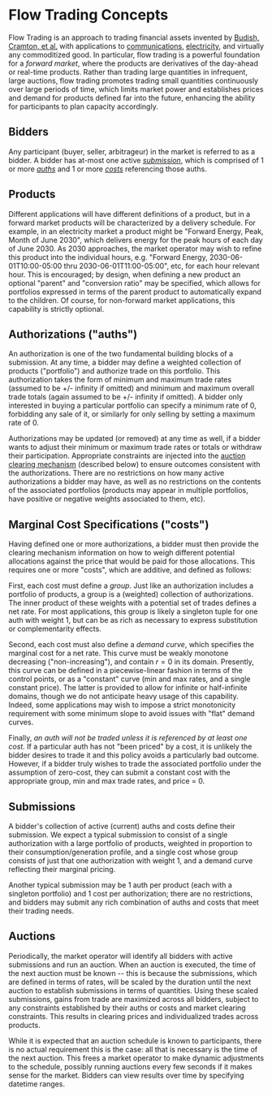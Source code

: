 
# Flow Trading Concepts

Flow Trading is an approach to trading financial assets invented by
[Budish, Cramton, et al.](https://papers.ssrn.com/sol3/papers.cfm?abstract_id=4145013)
with applications to
[communications](https://www.sciencedirect.com/science/article/pii/S0308596124001174),
[electricity](https://cramton.umd.edu/papers2020-2024/cramton-et-al-forward-energy-market.pdf),
and virtually any commoditized good. In particular, flow trading is a powerful
foundation for a *forward market*, where the products are derivatives of the
day-ahead or real-time products. Rather than trading large quantities in
infrequent, large auctions, flow trading promotes trading small quantities
continuously over large periods of time, which limits market power and establishes
prices and demand for products defined far into the future, enhancing the ability for
participants to plan capacity accordingly.

## Bidders

Any participant (buyer, seller, arbitrageur) in the market is referred to as a bidder.
A bidder has at-most one active [*submission*](#submissions), which is comprised of 1 or more [*auths*](#authorizations-auths)
and 1 or more [*costs*](#marginal-cost-specifications-costs) referencing those auths.

## Products

Different applications will have different definitions of a product, but in a
forward market products will be characterized by a delivery schedule. For example,
in an electricity market a product might be "Forward Energy, Peak, Month of June 2030",
which delivers energy for the peak hours of each day of June 2030. As 2030 approaches,
the market operator may wish to refine this product into the individual hours, e.g.
"Forward Energy, 2030-06-01T10:00-05:00 thru 2030-06-01T11:00-05:00", etc, for each
hour relevant hour. This is encouraged; by design, when defining a new product an optional "parent" and "conversion ratio" may be specified, which allows for portfolios expressed in terms of the parent product to automatically expand to the children. Of course, for non-forward market applications, this capability is strictly optional.


## Authorizations ("auths")

An authorization is one of the two fundamental building blocks of a submission.
At any time, a bidder may define a weighted collection of products ("portfolio")
and authorize trade on this portfolio. This authorization takes the form of
minimum and maximum trade rates (assumed to be +/- infinity if omitted) and
minimum and maximum overall trade totals (again assumed to be +/- infinity if
omitted). A bidder only interested in buying a particular portfolio can specify
a minimum rate of 0, forbidding any sale of it, or similarly for only selling by
setting a maximum rate of 0.

Authorizations may be updated (or removed) at any time as well, if a bidder wants
to adjust their minimum or maximum trade rates or totals or withdraw their
participation. Appropriate constraints are injected into the
[auction clearing mechanism](#auctions) (described below) to ensure outcomes
consistent with the authorizations. There are no restrictions on how many active
authorizations a bidder may have, as well as no restrictions on the contents of
the associated portfolios (products may appear in multiple portfolios, have
positive or negative weights associated to them, etc).

## Marginal Cost Specifications ("costs")

Having defined one or more authorizations, a bidder must then provide the clearing
mechanism information on how to weigh different potential allocations against the
price that would be paid for those allocations. This requires one or more "costs",
which are additive, and defined as follows:

First, each cost must define a *group*. Just like an authorization includes a
portfolio of products, a group is a (weighted) collection of authorizations. The
inner product of these weights with a potential set of trades defines a net rate. For most applications, this group is likely a singleton tuple for one auth with weight 1, but can be as rich as necessary to express substitution or complementarity effects.

Second, each cost must also define a *demand curve*, which specifies the marginal
cost for a net rate. This curve must be weakly monotone decreasing ("non-increasing"),
and contain $r=0$ in its domain. Presently, this curve can be defined in a piecewise-linear fashion in terms of the control points, or as a "constant" curve (min and max rates, and a single constant price). The latter is provided to allow for infinite or half-infinite domains, though we do not anticipate heavy usage of this capability. Indeed, some applications may wish to impose a strict monotonicity requirement with some minimum slope to avoid issues with "flat" demand curves.

Finally, *an auth will not be traded unless it is referenced by at least one cost.* If a particular auth has not "been priced" by a cost, it is unlikely the bidder desires to trade it and this policy avoids a particularly bad outcome. However, if a bidder truly wishes to trade the associated portfolio under the assumption of zero-cost, they can submit a constant cost with the appropriate group, min and max trade rates, and price = 0.

## Submissions

A bidder's collection of active (current) auths and costs define their submission.
We expect a typical submission to consist of a single authorization with a large
portfolio of products, weighted in proportion to their consumption/generation
profile, and a single cost whose group consists of just that one authorization
with weight 1, and a demand curve reflecting their marginal pricing.

Another typical submission may be 1 auth per product (each with a singleton portfolio)
and 1 cost per authorization; there are no restrictions, and bidders may submit any
rich combination of auths and costs that meet their trading needs.

## Auctions

Periodically, the market operator will identify all bidders with active submissions
and run an auction. When an auction is executed, the time of the next auction must
be known -- this is because the submissions, which are defined in terms of rates,
will be scaled by the duration until the next auction to establish submissions in
terms of quantities. Using these scaled submissions, gains from trade are maximized
across all bidders, subject to any constraints established by their auths or costs
and market clearing constraints. This results in clearing prices and individualized
trades across products.

While it is expected that an auction schedule is known to participants, there is no
actual requirement this is the case: all that is necessary is the time of the next
auction. This frees a market operator to make dynamic adjustments to the schedule,
possibly running auctions every few seconds if it makes sense for the market. Bidders
can view results over time by specifying datetime ranges.
